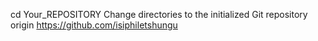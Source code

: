 cd Your_REPOSITORY
Change directories to the initialized Git repository
origin https://github.com/isiphiletshungu
